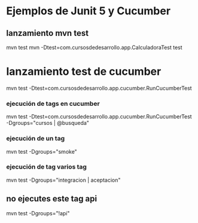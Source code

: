 # Ejemplos de Junit 5 y Cucumber

## lanzamiento mvn test
mvn test
mvn -Dtest=com.cursosdedesarrollo.app.CalculadoraTest test
# lanzamiento test de cucumber
mvn test -Dtest=com.cursosdedesarrollo.app.cucumber.RunCucumberTest

### ejecución de tags en cucumber
mvn test -Dtest=com.cursosdedesarrollo.app.cucumber.RunCucumberTest -Dgroups="cursos | @busqueda"
### ejecución de un tag
mvn test -Dgroups="smoke"
### ejecución de tag varios tag
mvn test -Dgroups="integracion | aceptacion"
## no ejecutes este tag api
mvn test -Dgroups="!api"
